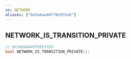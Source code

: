 ```yaml
---
ns: NETWORK
aliases: ["0x5a6aa44ff8e931e6"]
---
```

## NETWORK_IS_TRANSITION_PRIVATE

```c
// 0x5A6AA44FF8E931E6
bool NETWORK_IS_TRANSITION_PRIVATE();
```
